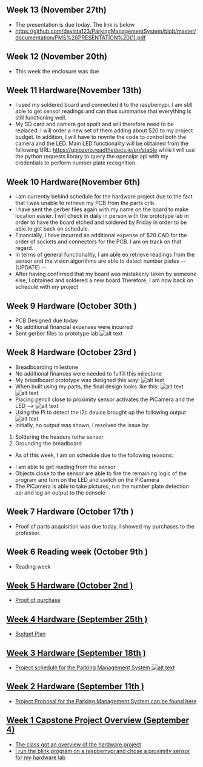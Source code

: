 ## Week 13 (November 27th)
* The presentation is due today. The link is below
* https://github.com/davista123/ParkingManagementSystem/blob/master/documentation/PMS%20PRESENTATION%20(1).pdf


## Week 12 (November 20th)
* This week the enclosure was due


## Week 11 Hardware(November 13th)
* I used my soldered board and connected it to the raspberrypi. I am still able to get sensor readings and can thus summarise that everything is still functioning well. 
* My SD card and camera got spoilt and will therefore need to be replaced. I will order a new set of them adding about $20 to my project budget. In addition, I will have to rewrite the code to control both the camera and the LED. Main LED functionality will be obtained from the following URL: https://gpiozero.readthedocs.io/en/stable while I will use the python requests library to query the openalpr api with my credentials to perform number plate recognition.

## Week 10 Hardware(November 6th)
 * I am currently behind schedule for the hardware project due to the fact that I was unable to retrieve my PCB from the parts crib.
 * I have sent the gerber files again with my name on the board to make location easier. I will check in daily in person with the prototype lab in order to have the board etched and soldered by Friday in order to be able to get back on schedule.
 * Financially, I have incurred an additional expense of $20 CAD for the order of sockets and connectors for the PCB. I am on track on that regard.
 * In terms of general functionality, I am able eo retrieve readings from the sensor and the vision algorithms are able to detect number plates
  -- (UPDATE) --
  * After having confirmed that my board was mistakenly taken by someone else, I obtained and soldered a new board.Therefore, I am now back on schedule with my project
  
  
  ## Week 9 Hardware (October 30th )
  * PCB Designed due today
  * No additional financial expenses were incurred
  * Sent gerber files to prototype lab
  ![alt text](https://raw.githubusercontent.com/davista123/ParkingManagementSystem/master/documentation/wiring_diagram_3_pcb.jpg)  
  
  
  ## Week 8 Hardware (October 23rd )
 * Breadboarding milestone
 * No additional finances were needed to fulfill this milestone
 * My breadboard prototype was designed this way:
  ![alt text](https://raw.githubusercontent.com/davista123/ParkingManagementSystem/master/documentation/breadboard_design.PNG)
  * When built using my parts, the final design looks like this:
    ![alt text](https://raw.githubusercontent.com/davista123/ParkingManagementSystem/master/documentation/breadboard_1.PNG)     
    ![alt text](https://raw.githubusercontent.com/davista123/ParkingManagementSystem/master/documentation/breadboard_3.PNG)
  * Placing pencil close to proximity sensor activates the PiCamera and the LED -->
  ![alt text](https://raw.githubusercontent.com/davista123/ParkingManagementSystem/master/documentation/breadboard_2.PNG)
  * Using the Pi to detect the i2c device brought up the following output
  ![alt text](https://raw.githubusercontent.com/davista123/ParkingManagementSystem/master/documentation/i2c_test.PNG)
  * Initially, no output was shown, I resolved the issue by:
  1. Soldering the headers tothe sensor
  2. Grounding the breadboard
  * As of this week, I am on schedule due to the following reasons:
  - I am able to get reading from the sensor
  - Objects close to the sensor are able to fire the remaining logic of the program and turn on the LED and switch on the PiCamera
  - The PiCamera is able to take pictures, run the number plate detection api and log an output to the console
 
 
 ## Week 7 Hardware (October 17th )
 * Proof of parts acquisition was due today. I showed my purchases to the professor.
 
 

## Week 6 Reading week (October 9th )
 * Reading week <a href="https://raw.githubusercontent.com/davista123/ParkingManagementSystem/blob/master/documentation/Proof%20of%20purchase.pdf"/>

## Week 5 Hardware (October 2nd )
 
 * Proof of purchase 
 <a href="https://github.com/davista123/ParkingManagementSystem/blob/master/documentation/Proof%20of%20purchase.pdf"/>
 
 ##  Week 4 Hardware (September 25th )
  * Budget Plan 
 <a href="https://github.com/davista123/ParkingManagementSystem/master/documentation/PartsForParkingManagementSystem.xlsx"/>
 
 ##  Week 3 Hardware (September 18th )
 * Project schedule for the Parking Management System
 ![alt text](https://github.com/davista123/ParkingManagementSystem/blob/master/documentation/projectschedule.png)
 
## Week 2 Hardware (September 11th )
 * Project Proposal for the Parking Management System can be found here<a href="https://github.com/davista123/ParkingManagementSystem/blob/master/documentation/ProposalContentDavidUcheRev02-converted.docxx"/>
 
## Week 1 Capstone Project Overview (September 4)
 * The class got an overview of the hardware project
 * I run the blink program on a raspberrypi and chose a proximity sensor for my hardware lab
